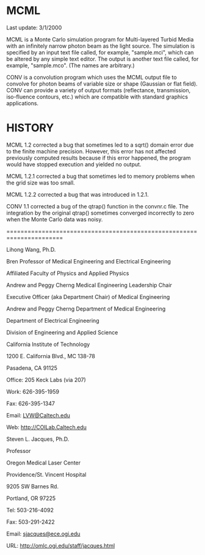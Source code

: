 # MCML

Last update: 3/1/2000

MCML is a Monte Carlo simulation program for Multi-layered Turbid
Media with an infinitely narrow photon beam as the light source. The
simulation is specified by an input text file called, for example,
"sample.mci", which can be altered by any simple text editor.  The
output is another text file called, for example, "sample.mco". (The
names are arbitrary.)

CONV is a convolution program which uses the MCML output file to
convolve for photon beams of variable size or shape (Gaussian or flat
field).  CONV can provide a variety of output formats (reflectance,
transmission, iso-fluence contours, etc.) which are compatible with
standard graphics applications.


HISTORY
======================================================================
MCML 1.2 corrected a bug that sometimes led to a sqrt() domain error
due to the finite machine precision.  However, this error has not
affected previously computed results because if this error happened,
the program would have stopped execution and yielded no output.

MCML 1.2.1 corrected a bug that sometimes led to memory problems when
the grid size was too small.

MCML 1.2.2 corrected a bug that was introduced in 1.2.1.

CONV 1.1 corrected a bug of the qtrap() function in the convnr.c file.
The integration by the original qtrap() sometimes converged incorrectly 
to zero when the Monte Carlo data was noisy.

======================================================================

Lihong Wang, Ph.D.

Bren Professor of Medical Engineering and Electrical Engineering

Affiliated Faculty of Physics and Applied Physics

Andrew and Peggy Cherng Medical Engineering Leadership Chair

Executive Officer (aka Department Chair) of Medical Engineering

Andrew and Peggy Cherng Department of Medical Engineering

Department of Electrical Engineering

Division of Engineering and Applied Science

California Institute of Technology

1200 E. California Blvd., MC 138-78

Pasadena, CA 91125

Office: 205 Keck Labs (via 207)

Work: 626-395-1959

Fax: 626-395-1347

Email: LVW@Caltech.edu

Web: http://COILab.Caltech.edu

Steven L. Jacques, Ph.D.

Professor

Oregon Medical Laser Center

Providence/St. Vincent Hospital

9205 SW Barnes Rd.

Portland, OR 97225

Tel:	503-216-4092

Fax:	503-291-2422

Email:	sjacques@ece.ogi.edu

URL:	http://omlc.ogi.edu/staff/jacques.html
